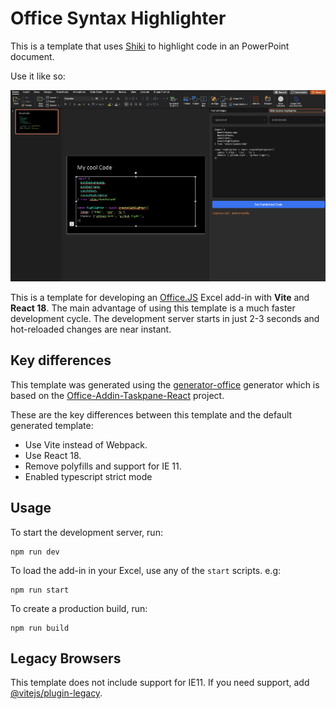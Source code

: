 # Office Syntax Highlighter

This is a template that uses [Shiki](https://github.com/shikijs/shiki) to highlight code in an PowerPoint document.

Use it like so: 

![Highlighting Section](main_screenshot.png)

This is a template for developing an [Office.JS](https://learn.microsoft.com/en-us/office/dev/add-ins/) Excel add-in with **Vite** and **React 18**. The main advantage of using this template is a much faster development cycle. The development server starts in just 2-3 seconds and hot-reloaded changes are near instant.

## Key differences

This template was generated using the [generator-office](https://www.npmjs.com/package/generator-office) generator which is based on the [Office-Addin-Taskpane-React](https://github.com/OfficeDev/Office-Addin-TaskPane-React) project.

These are the key differences between this template and the default generated template:

- Use Vite instead of Webpack.
- Use React 18.
- Remove polyfills and support for IE 11.
- Enabled typescript strict mode

## Usage

To start the development server, run:

```
npm run dev
```

To load the add-in in your Excel, use any of the `start` scripts. e.g:

```
npm run start
```

To create a production build, run:

```
npm run build
```

## Legacy Browsers

This template does not include support for IE11. If you need support, add [@vitejs/plugin-legacy](https://github.com/vitejs/vite/tree/main/packages/plugin-legacy).
